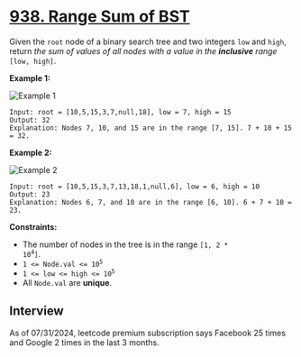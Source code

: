 # [938. Range Sum of BST](https://leetcode.com/problems/range-sum-of-bst/)

Given the `root` node of a binary search tree and two integers `low` and `high`, return _the sum of values of all nodes with a value in the **inclusive** range_ `[low, high]`.

**Example 1:**

![Example 1](https://assets.leetcode.com/uploads/2020/11/05/bst1.jpg)
```
Input: root = [10,5,15,3,7,null,18], low = 7, high = 15
Output: 32
Explanation: Nodes 7, 10, and 15 are in the range [7, 15]. 7 + 10 + 15 = 32.
```

**Example 2:**

![Example 2](https://assets.leetcode.com/uploads/2020/11/05/bst2.jpg)
```
Input: root = [10,5,15,3,7,13,18,1,null,6], low = 6, high = 10
Output: 23
Explanation: Nodes 6, 7, and 10 are in the range [6, 10]. 6 + 7 + 10 = 23.
```

**Constraints:**
* The number of nodes in the tree is in the range <code>[1, 2 * 10<sup>4</sup>]</code>.
* <code>1 <= Node.val <= 10<sup>5</sup></code>
* <code>1 <= low <= high <= 10<sup>5</sup></code>
* All `Node.val` are **unique**.

## Interview
As of 07/31/2024, leetcode premium subscription says Facebook 25 times and Google 2 times in the last 3 months.
